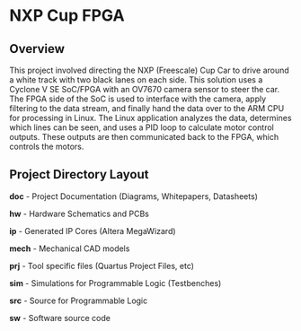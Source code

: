# NXP Cup FPGA

## Overview

This project involved directing the NXP (Freescale) Cup Car to drive around a white track with two black lanes on each side.  This solution uses a Cyclone V SE SoC/FPGA with an OV7670 camera sensor to steer the car.  The FPGA side of the SoC is used to interface with the camera, apply filtering to the data stream, and finally hand the data over to the ARM CPU for processing in Linux.  The Linux application analyzes the data, determines which lines can be seen, and uses a PID loop to calculate motor control outputs.  These outputs are then communicated back to the FPGA, which controls the motors.  

## Project Directory Layout

**doc** - Project Documentation (Diagrams, Whitepapers, Datasheets)

**hw** - Hardware Schematics and PCBs

**ip** - Generated IP Cores (Altera MegaWizard)

**mech**  - Mechanical CAD models 

**prj** - Tool specific files (Quartus Project Files, etc)

**sim** - Simulations for Programmable Logic (Testbenches)

**src** - Source for Programmable Logic

**sw** - Software source code


